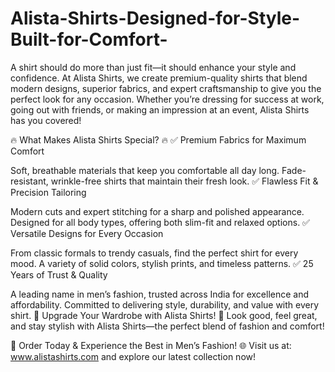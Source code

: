 # Alista-Shirts-Designed-for-Style-Built-for-Comfort-
A shirt should do more than just fit—it should enhance your style and confidence. At Alista Shirts, we create premium-quality shirts that blend modern designs, superior fabrics, and expert craftsmanship to give you the perfect look for any occasion. Whether you’re dressing for success at work, going out with friends, or making an impression at an event, Alista Shirts has you covered!

🔥 What Makes Alista Shirts Special? 🔥
✅ Premium Fabrics for Maximum Comfort

Soft, breathable materials that keep you comfortable all day long.
Fade-resistant, wrinkle-free shirts that maintain their fresh look.
✅ Flawless Fit & Precision Tailoring

Modern cuts and expert stitching for a sharp and polished appearance.
Designed for all body types, offering both slim-fit and relaxed options.
✅ Versatile Designs for Every Occasion

From classic formals to trendy casuals, find the perfect shirt for every mood.
A variety of solid colors, stylish prints, and timeless patterns.
✅ 25 Years of Trust & Quality

A leading name in men’s fashion, trusted across India for excellence and affordability.
Committed to delivering style, durability, and value with every shirt.
🚀 Upgrade Your Wardrobe with Alista Shirts! 🚀
Look good, feel great, and stay stylish with Alista Shirts—the perfect blend of fashion and comfort!

📢 Order Today & Experience the Best in Men’s Fashion!
🌐 Visit us at: www.alistashirts.com and explore our latest collection now!
